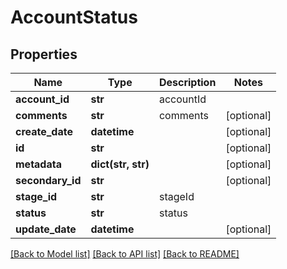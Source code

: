 # AccountStatus

## Properties
Name | Type | Description | Notes
------------ | ------------- | ------------- | -------------
**account_id** | **str** | accountId | 
**comments** | **str** | comments | [optional] 
**create_date** | **datetime** |  | [optional] 
**id** | **str** |  | [optional] 
**metadata** | **dict(str, str)** |  | [optional] 
**secondary_id** | **str** |  | [optional] 
**stage_id** | **str** | stageId | 
**status** | **str** | status | 
**update_date** | **datetime** |  | [optional] 

[[Back to Model list]](../README.md#documentation-for-models) [[Back to API list]](../README.md#documentation-for-api-endpoints) [[Back to README]](../README.md)


